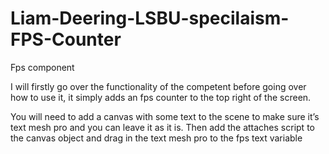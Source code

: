 # Liam-Deering-LSBU-specilaism-FPS-Counter

Fps component 

I will firstly go over the functionality of the competent before going over how to use it, it simply adds an fps counter to the top right of the screen.

You will need to add a canvas with some text to the scene to make sure it’s text mesh pro and you can leave it as it is. 
Then add the attaches script to the canvas object and drag in the text mesh pro to the fps text variable 
